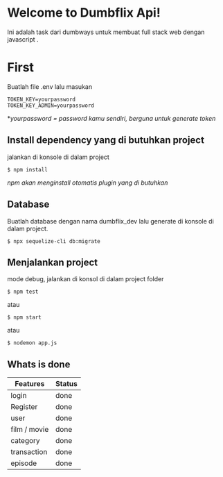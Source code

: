 # Welcome to Dumbflix Api!

Ini adalah task dari dumbways untuk membuat full stack web dengan javascript .


# First

Buatlah file .env
lalu masukan 

    TOKEN_KEY=yourpassword
    TOKEN_KEY_ADMIN=yourpassword

**yourpassword = password kamu sendiri, berguna untuk generate token*

## Install dependency yang di butuhkan project

jalankan di konsole di dalam project

    $ npm install
*npm akan menginstall otomatis plugin yang di butuhkan*

## Database

Buatlah database dengan nama dumbflix_dev
lalu generate di konsole di dalam project.

    $ npx sequelize-cli db:migrate

## Menjalankan project

mode debug, jalankan di konsol di dalam project folder

    $ npm test
   atau
   

    $ npm start
  atau
  

    $ nodemon app.js



## Whats is done

|Features| Status|
|--|--|
| login | done |
| Register |done  |
| user | done |
| film / movie | done |
| category |done  |
| transaction | done |
| episode | done |
